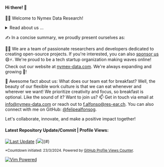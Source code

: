 #### Hi there! 👋

🙋‍♂️ Welcome to Nymex Data Research!

<details>
  <summary>Read about us ...</summary>
  <br>
  Nymex Data Research specializes in a wide range of areas including cutting-edge research, comprehensive big data analysis, innovative software development, open source solutions, and computer science engineering. Our multidisciplinary expertise enables us to tackle complex challenges and deliver impactful results in the field of data-driven technologies.

With a strong emphasis on research, we delve into the depths of data to uncover valuable insights and drive evidence-based decision-making. Our team of skilled analysts and data scientists employ advanced methodologies and tools to extract meaningful patterns and trends from large and diverse datasets.

In addition to research, we are passionate about developing high-quality software solutions. Our experienced developers leverage their expertise in open source technologies to create robust and scalable software applications. By embracing open source principles, we contribute to the collaborative ecosystem and foster innovation within the tech community.

At Nymex Data Research, we pride ourselves on our commitment to excellence in computer science engineering. Our team of engineers excels in designing and implementing advanced algorithms, optimizing performance, and ensuring the reliability and security of our systems.

With a focus on open collaboration and knowledge sharing, we actively engage with the open source community. By sharing our work and contributing to open source projects, we strive to advance the field of data research and foster a culture of innovation.

Join us in our quest to unlock the true potential of data through groundbreaking research, powerful big data analysis, state-of-the-art development, and a commitment to open source principles. Together, we can make a lasting impact in the world of data-driven technologies.
<br>
</details>

✍️ In a concise summary, we proudly present ourselves as:

👨‍💻 We are a team of passionate researchers and developers dedicated to creating open-source projects. If you're interested, you can also <a href="https://github.com/sponsors/NymexData" target="_blank">sponsor us</a> 😄⚡️. We're proud to be a tech startup organization making waves online! Check out our website at <a href="https://nymex-data.com" target="_blank">nymex-data.com</a>. We're always expanding and growing 🐧!
<!--
<details>
  <summary>Read about the interpretation for the name of the company ...</summary>
  <br>
  Nymex Data Research represents a fusion of imaginative concepts that convey the essence of the organization. "Nymex" is derived from the combination of "Nymphaea," the scientific name for water lilies, and "exchange." Water lilies symbolize growth, transformation, and purity, while "exchange" signifies the dynamic nature of sharing and collaboration.

In this context, Nymex represents the exchange and flow of ideas, knowledge, and data, reflecting the core values of the company. It symbolizes the continuous exploration and analysis of information in order to unlock valuable insights. As a data research company, we embrace the essence of Nymex by diving into the depths of data, uncovering hidden patterns, and cultivating growth through the exchange of knowledge.

Together, "Nymex Data Research" encapsulates the spirit of this organization, embodying the pursuit of knowledge, innovation, and meaningful discoveries through the exploration and exchange of data.
<br>
</details>
-->
🚀 Awesome fact about us: What does our team eat for breakfast? Well, the beauty of our flexible work culture is that we can eat whenever and wherever we want! We prioritize creativity and focus, so breakfast is optional. Like the sound of it? Want to join us? 📫 Get in touch via email at info@nymex-data.com or reach out to f.alfonso@res-ear.ch. You can also connect with me on GitHub: <a href="https://github.com/felipealfonsog" target="_blank">@felipealfonsog</a>.
<!-- 
🧙 Remember, 😄⚡️ "Sucking at something is the first step to becoming sorta good at something" - Jake the dog. This phrase rings true for us! We embrace the learning process and believe that making mistakes is an essential part of growth 😄.
-->

Let's collaborate, innovate, and make a positive impact together!


#### Latest Repository Update/Commit | Profile Views:

[![__Last Update__](https://img.shields.io/github/last-commit/felipealfonsog/felipealfonsog?style=flat&logoColor=white&label=Last%20Update&color=yellow)](#) [![](https://komarev.com/ghpvc/?username=NymexData&style=flat&logoColor=white&color=yellow&label=Profile+Views*)](#)

<!--
![](https://komarev.com/ghpvc/?username=NymexData&style=flat&color=yellow)
-->

<sub>*Countdown initiated: 23/3/2024. Powered by [GitHub Profile Views Counter](https://github.com/antonkomarev/github-profile-views-counter).</sub>

<!-- https://github.com/antonkomarev/github-profile-views-counter -->
<!-- ![Last Updated](https://img.shields.io/github/last-commit/felipealfonsog/felipealfonsog?style=flat-square) -->
<!-- ![Last Updated](https://img.shields.io/badge/Last%20Updated-%F0%9F%93%85-blue) -->
<!-- Last Updated: 2023-07-23 -->

<!-- 

<details open>
<summary>Committers.top rank in Chile*</summary> 
  <br>

  
[![committers.top badge](https://org-badge.committers.top/chile/NymexData.svg)](https://org-badge.committers.top/chile/NymexData)

<sub>*More information about the top committers in Chile [here](https://committers.top/chile).

</details>

-->


[![Vim Powered](https://img.shields.io/badge/Vim-Powered-%2311AB00.svg?style=plastic&logo=vim&logoColor=white)](https://www.vim.org)


